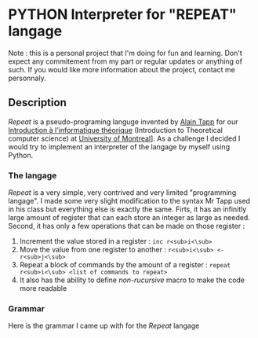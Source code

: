 # PYTHON Interpreter for "REPEAT" langage

Note : this is a personal project that I'm doing for fun and learning. Don't expect any commitement from my part or regular updates or anything of such. If you would like more information about the project, contact me personnaly.

## Description

*Repeat* is a pseudo-programing languge invented by [Alain Tapp][alain tapp] for our 
[Introduction à l'informatique théorique][info theo] (Introduction to Theoretical computer science) at [University of Montreal][udem]]. As a challenge I decided I would try to implement an interpreter of the langage by myself using Python.

### The langage
*Repeat* is a very simple, very contrived and very limited "programming langage". I made some very slight modification to the syntax Mr Tapp used in his class but everything else is exactly the same. Firts, it has an infinitly large amount of register that can each store an integer as large as needed. Second, it has only a few operations that can be made on those register : 

1. Increment the value stored in a register : `inc r<sub>i<\sub>`
2. Move the value from one register to another : `r<sub>i<\sub> <- r<sub>j<\sub>` 
3. Repeat a block of commands by the amount of a register : `repeat r<sub>i<\sub> <list of commands to repeat>`
4. It also has the ability to define *non-rucursive* macro to make the code more readable

### Grammar
Here is the grammar I came up with for the *Repeat* langage






[info theo]: https://sites.google.com/site/dirotappift2105/
[alain tapp]: http://diro.umontreal.ca/repertoire-departement/vue/tapp-alain/
[udem]: http://www.umontreal.ca/